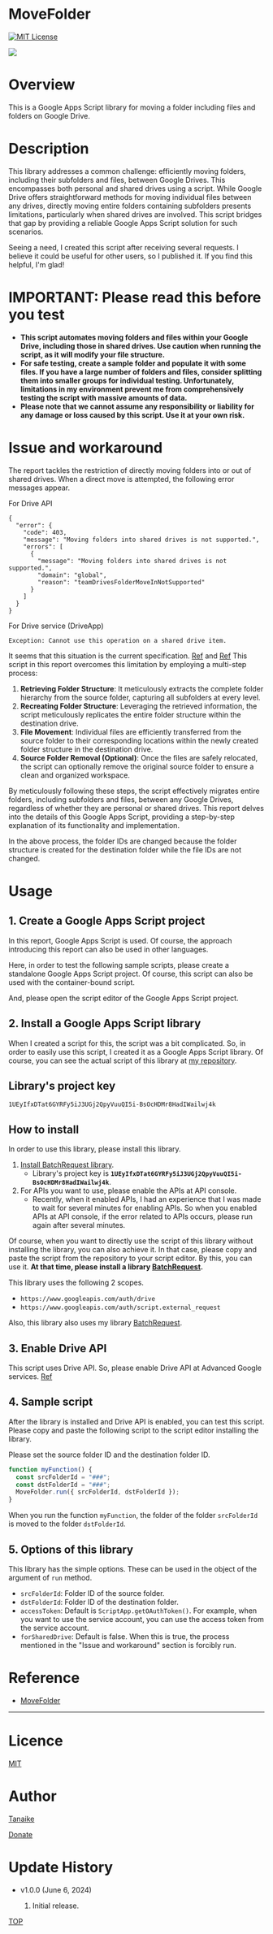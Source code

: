 # MoveFolder

<a name="top"></a>
[![MIT License](http://img.shields.io/badge/license-MIT-blue.svg?style=flat)](LICENCE)

<a name="overview"></a>

![](images/fig1.png)

# Overview

This is a Google Apps Script library for moving a folder including files and folders on Google Drive.

# Description

This library addresses a common challenge: efficiently moving folders, including their subfolders and files, between Google Drives. This encompasses both personal and shared drives using a script. While Google Drive offers straightforward methods for moving individual files between any drives, directly moving entire folders containing subfolders presents limitations, particularly when shared drives are involved. This script bridges that gap by providing a reliable Google Apps Script solution for such scenarios.

Seeing a need, I created this script after receiving several requests. I believe it could be useful for other users, so I published it. If you find this helpful, I'm glad!

# IMPORTANT: Please read this before you test

- **This script automates moving folders and files within your Google Drive, including those in shared drives. Use caution when running the script, as it will modify your file structure.**
- **For safe testing, create a sample folder and populate it with some files. If you have a large number of folders and files, consider splitting them into smaller groups for individual testing. Unfortunately, limitations in my environment prevent me from comprehensively testing the script with massive amounts of data.**
- **Please note that we cannot assume any responsibility or liability for any damage or loss caused by this script. Use it at your own risk.**

# Issue and workaround

The report tackles the restriction of directly moving folders into or out of shared drives. When a direct move is attempted, the following error messages appear.

For Drive API

```
{
  "error": {
    "code": 403,
    "message": "Moving folders into shared drives is not supported.",
    "errors": [
      {
        "message": "Moving folders into shared drives is not supported.",
        "domain": "global",
        "reason": "teamDrivesFolderMoveInNotSupported"
      }
    ]
  }
}
```

For Drive service (DriveApp)

```
Exception: Cannot use this operation on a shared drive item.
```

It seems that this situation is the current specification. [Ref](https://issuetracker.google.com/issues/76201003) and [Ref](https://issuetracker.google.com/issues/207514843) This script in this report overcomes this limitation by employing a multi-step process:

1. **Retrieving Folder Structure**: It meticulously extracts the complete folder hierarchy from the source folder, capturing all subfolders at every level.
2. **Recreating Folder Structure**: Leveraging the retrieved information, the script meticulously replicates the entire folder structure within the destination drive.
3. **File Movement**: Individual files are efficiently transferred from the source folder to their corresponding locations within the newly created folder structure in the destination drive.
4. **Source Folder Removal (Optional)**: Once the files are safely relocated, the script can optionally remove the original source folder to ensure a clean and organized workspace.

By meticulously following these steps, the script effectively migrates entire folders, including subfolders and files, between any Google Drives, regardless of whether they are personal or shared drives. This report delves into the details of this Google Apps Script, providing a step-by-step explanation of its functionality and implementation.

In the above process, the folder IDs are changed because the folder structure is created for the destination folder while the file IDs are not changed.

# Usage

## 1. Create a Google Apps Script project

In this report, Google Apps Script is used. Of course, the approach introducing this report can also be used in other languages.

Here, in order to test the following sample scripts, please create a standalone Google Apps Script project. Of course, this script can also be used with the container-bound script.

And, please open the script editor of the Google Apps Script project.

## 2. Install a Google Apps Script library

When I created a script for this, the script was a bit complicated. So, in order to easily use this script, I created it as a Google Apps Script library. Of course, you can see the actual script of this library at [my repository](https://github.com/tanaikech/MoveFolder).

## Library's project key

```
1UEyIfxDTat6GYRFy5iJ3UGj2QpyVuuQI5i-BsOcHDMr8HadIWailwj4k
```

<a name="Howtoinstall"></a>

## How to install

In order to use this library, please install this library.

1. [Install BatchRequest library](https://developers.google.com/apps-script/guides/libraries).
   - Library's project key is **`1UEyIfxDTat6GYRFy5iJ3UGj2QpyVuuQI5i-BsOcHDMr8HadIWailwj4k`**.
1. For APIs you want to use, please enable the APIs at API console.
   - Recently, when it enabled APIs, I had an experience that I was made to wait for several minutes for enabling APIs. So when you enabled APIs at API console, if the error related to APIs occurs, please run again after several minutes.

Of course, when you want to directly use the script of this library without installing the library, you can also achieve it. In that case, please copy and paste the script from the repository to your script editor. By this, you can use it. **At that time, please install a library [BatchRequest](https://github.com/tanaikech/BatchRequest).**

This library uses the following 2 scopes.

- `https://www.googleapis.com/auth/drive`
- `https://www.googleapis.com/auth/script.external_request`

Also, this library also uses my library [BatchRequest](https://github.com/tanaikech/BatchRequest).

## 3. Enable Drive API

This script uses Drive API. So, please enable Drive API at Advanced Google services. [Ref](https://developers.google.com/apps-script/guides/services/advanced#enable_advanced_services)

## 4. Sample script

After the library is installed and Drive API is enabled, you can test this script. Please copy and paste the following script to the script editor installing the library.

Please set the source folder ID and the destination folder ID.

```javascript
function myFunction() {
  const srcFolderId = "###";
  const dstFolderId = "###";
  MoveFolder.run({ srcFolderId, dstFolderId });
}
```

When you run the function `myFunction`, the folder of the folder `srcFolderId` is moved to the folder `dstFolderId`.

## 5. Options of this library

This library has the simple options. These can be used in the object of the argument of `run` method.

- `srcFolderId`: Folder ID of the source folder.
- `dstFolderId`: Folder ID of the destination folder.
- `accessToken`: Default is `ScriptApp.getOAuthToken()`. For example, when you want to use the service account, you can use the access token from the service account.
- `forSharedDrive`: Default is false. When this is true, the process mentioned in the "Issue and workaround" section is forcibly run.

# Reference

- [MoveFolder](https://github.com/tanaikech/MoveFolder)

---

<a name="licence"></a>

# Licence

[MIT](LICENCE)

<a name="author"></a>

# Author

[Tanaike](https://tanaikech.github.io/about/)

[Donate](https://tanaikech.github.io/donate/)

<a name="updatehistory"></a>

# Update History

- v1.0.0 (June 6, 2024)

  1. Initial release.

[TOP](#top)

